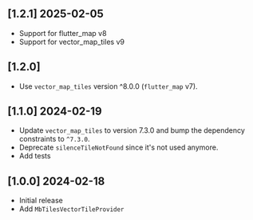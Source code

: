 ## [1.2.1] 2025-02-05

- Support for flutter_map v8
- Support for vector_map_tiles v9

## [1.2.0]

- Use `vector_map_tiles` version ^8.0.0 (`flutter_map` v7).

## [1.1.0] 2024-02-19

- Update `vector_map_tiles` to version 7.3.0 and bump the dependency constraints
  to `^7.3.0`.
- Deprecate `silenceTileNotFound` since it's not used anymore.
- Add tests

## [1.0.0] 2024-02-18

- Initial release
- Add `MbTilesVectorTileProvider`